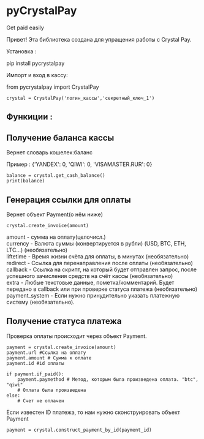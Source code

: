 # pyCrystalPay
Get paid easily



 Привет! Эта библиотека создана для упращения работы с Crystal Pay.


  Установка : 
  
  pip install pycrystalpay
  
  
  Импорт и вход в кассу:
  
  

from pycrystalpay import CrystalPay 

    crystal = CrystalPay('логин_кассы','секретный_ключ_1')




 
Функиции : 
--------------------------------------------------------
 
 
 Получение баланса кассы
--------------------------------------------------------
 Вернет словарь кошелек:баланс
 
 Пример : {'YANDEX': 0, 'QIWI': 0, 'VISAMASTER.RUR': 0}

    balance = crystal.get_cash_balance()
    print(balance)

 
 
 
 
 Генерация ссылки для оплаты
 --------------------------------------------------------
 Вернет объект Payment(о нём ниже)
 
    crystal.create_invoice(amount) 

  amount - сумма на оплату(целочисл.)</br>
  currency - 	Валюта суммы (конвертируется в рубли) (USD, BTC, ETH, LTC…) (необязательно)</br>
  liftetime - Время жизни счёта для оплаты, в минутах (необязательно)</br>
  redirect - Ссылка для перенаправления после оплаты (необязательно)</br>
  callback - Ссылка на скрипт, на который будет отправлен запрос, после успешного зачисления средств на счёт кассы (необязательно)</br>
  extra - Любые текстовые данные, пометка/комментарий. Будет передано в callback или при проверке статуса платежа (необязательно)</br>
  payment_system - Если нужно принудительно указать платежную систему (необязательно).</br>

 
  
 
 Получение статуса платежа
--------------------------------------------------------
  Проверка оплаты происходит через объект Payment.


    payment = crystal.create_invoice(amount) 
    payment.url #Ссылка на оплату
    payment.amount # Сумма к оплате
    payment.id #id оплаты
    
    if payment.if_paid():
        payment.paymethod # Метод, которым была произведена оплата. "btc", "qiwi"
        # Оплата была произведена
    else:
        # Счет не оплачен
        
Если известен ID платежа, то нам нужно сконструировать объект Payment

    payment = crystal.construct_payment_by_id(payment_id)

  
  
  
 
